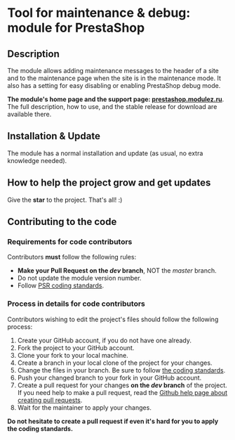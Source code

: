# Tool for maintenance & debug: module for PrestaShop

## Description
The module allows adding maintenance messages to the header of a site and to the maintenance page when the site is in the maintenance mode.
It also has a setting for easy disabling or enabling PrestaShop debug mode.

**The module's home page and the support page: [prestashop.modulez.ru][1]**.
The full description, how to use, and the stable release for download are available there.

## Installation & Update
The module has a normal installation and update (as usual, no extra knowledge needed).

## How to help the project grow and get updates
Give the **star** to the project. That's all! :)

## Contributing to the code

### Requirements for code contributors

Contributors **must** follow the following rules:

* **Make your Pull Request on the *dev* branch**, NOT the *master* branch.
* Do not update the module version number.
* Follow [PSR coding standards][2].

### Process in details for code contributors

Contributors wishing to edit the project's files should follow the following process:

1. Create your GitHub account, if you do not have one already.
2. Fork the project to your GitHub account.
3. Clone your fork to your local machine.
4. Create a branch in your local clone of the project for your changes.
5. Change the files in your branch. Be sure to follow [the coding standards][2].
6. Push your changed branch to your fork in your GitHub account.
7. Create a pull request for your changes **on the *dev* branch** of the project.
   If you need help to make a pull request, read the [Github help page about creating pull requests][3].
8. Wait for the maintainer to apply your changes.

**Do not hesitate to create a pull request if even it's hard for you to apply the coding standards.**

[1]: https://prestashop.modulez.ru/en/administrative-features/24-tool-for-maintenance-debug.html
[2]: https://doc.prestashop.com/display/PS16/Coding+Standards
[3]: https://docs.github.com/en/github/collaborating-with-pull-requests/proposing-changes-to-your-work-with-pull-requests/about-pull-requests
